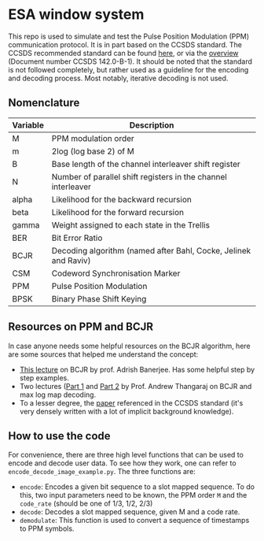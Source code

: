 # ESA window system

This repo is used to simulate and test the Pulse Position Modulation (PPM) communication protocol. It is in part based on the CCSDS standard. The CCSDS recommended standard can be found [here](https://public.ccsds.org/Pubs/142x0b1.pdf), or via the [overview](https://public.ccsds.org/publications/BlueBooks.aspx) (Document number CCSDS 142.0-B-1). It should be noted that the standard is not followed completely, but rather used as a guideline for the encoding and decoding process. Most notably, iterative decoding is not used.

## Nomenclature
| Variable | Description                                                     |
|----------|-----------------------------------------------------------------|
| M        | PPM modulation order                                            |
| m        | 2log (log base 2) of M                                          |
| B        | Base length of the channel interleaver shift register           |
| N        | Number of parallel shift registers in the channel interleaver   |
| alpha    | Likelihood for the backward recursion                           |
| beta     | Likelihood for the forward recursion                            |
| gamma    | Weight assigned to each state in the Trellis                    |
| BER      | Bit Error Ratio                                                 |
| BCJR     | Decoding algorithm (named after Bahl, Cocke, Jelinek and Raviv) |
| CSM      | Codeword Synchronisation Marker                                 |
| PPM      | Pulse Position Modulation                                       |
| BPSK     | Binary Phase Shift Keying                                       |

## Resources on PPM and BCJR
In case anyone needs some helpful resources on the BCJR algorithm, here are some sources that helped me understand the concept:
- [This lecture](https://www.youtube.com/watch?v=NHkd9mz3aOQ) on BCJR by prof. Adrish Banerjee. Has some helpful step by step examples.
- Two lectures ([Part 1](https://www.youtube.com/watch?v=P5nwZQe4QYI) and [Part 2](https://www.youtube.com/watch?v=k5JwucVAwG0) by Prof. Andrew Thangaraj on BCJR and max log map decoding.
- To a lesser degree, the [paper](https://tmo.jpl.nasa.gov/progress_report/42-161/161T.pdf) referenced in the CCSDS standard (it's very densely written with a lot of implicit background knowledge).

## How to use the code
For convenience, there are three high level functions that can be used to encode and decode user data. To see how they work, one can refer to `encode_decode_image_example.py`. The three functions are:
- `encode`: Encodes a given bit sequence to a slot mapped sequence. To do this, two input parameters need to be known, the PPM order `M` and the `code_rate` (should be one of 1/3, 1/2, 2/3)
- `decode`: Decodes a slot mapped sequence, given M and a code rate.
- `demodulate`: This function is used to convert a sequence of timestamps to PPM symbols.

